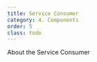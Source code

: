 ```yaml
---
title: Service Consumer
category: 4. Components
order: 5
class: todo
---
```

 About the Service Consumer
